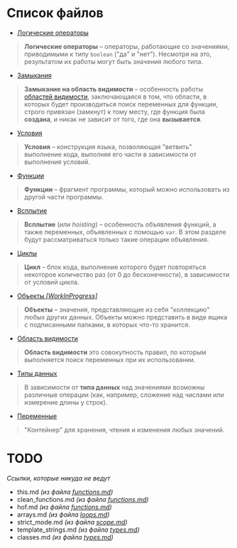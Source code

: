 # Список файлов

* [Логические операторы](boolean_operators.md)
> **Логические операторы** – операторы, работающие со значениями, приводимыми к типу `boolean` ("да" и "нет"). Несмотря на это, результатом их работы могут быть значения любого типа.

* [Замыкания](closure.md)
> **Замыкание на область видимости** – особенность работы [областей видимости](scope.md), заключающаяся в том, что области, в которых будет производиться поиск переменных для функции, строго привязан (замкнут) к тому месту, где функция была **создана**, и никак не зависит от того, где она **вызывается**.

* [Условия](conditions.md)
> **Условия** – конструкция языка, позволяющая "ветвить" выполнение кода, выполняя его части в зависимости от выполнения условий.

* [Функции](functions.md)
> **Функции** – фрагмент программы, который можно использовать из другой части программы.

* [Всплытие](hoisting.md)
> **Всплытие** (*или hoisting*) – особенность объявления функций, а также переменных, объявленных с помощью `var`. В этом разделе будут рассматриваться только такие операции объявления.

* [Циклы](loops.md)
> **Цикл** – блок кода, выполнение которого будет повторяться некоторое количество раз (от 0 до бесконечности), в зависимости от условий цикла.

* [Объекты *[WorkInProgress]*](objects.md)
> **Объекты** – значения, представляющие из себя "коллекцию" любых других данных. Объекты можно представить в виде ящика с подписанными папками, в которых что-то хранится.

* [Область видимости](scope.md)
> **Область видимости** это совокупность правил, по которым выполняется поиск переменных при их использовании.

* [Типы данных](types.md)
> В зависимости от **типа данных** над значениями возможны различные операции (как, например, сложение над числами или измерение длины у строк).

* [Переменные](variables.md)
> "Контейнер" для хранения, чтения и изменения любых значений.

# TODO

*Cсылки, которые никуда не ведут*

* this.md *(из файла [functions.md](functions.md))*
* clean_functions.md *(из файла [functions.md](functions.md))*
* hof.md *(из файла [functions.md](functions.md))*
* arrays.md *(из файла [loops.md](loops.md))*
* strict_mode.md *(из файла [scope.md](scope.md))*
* template_strings.md *(из файла [types.md](types.md))*
* classes.md *(из файла [types.md](types.md))*

